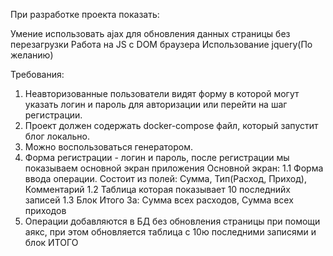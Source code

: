 При разработке проекта показать:

Умение использовать ajax для обновления данных страницы без перезагрузки
Работа на JS с DOM браузера
Использование jquery(По желанию)

Требования:

1. Неавторизованные пользователи видят форму в которой могут указать логин и пароль для авторизации или перейти на шаг регистрации.
2. Проект должен содержать docker-compose файл, который запустит блог локально.
3. Можно воспользоваться генератором.
4. Форма регистрации - логин и пароль, после регистрации мы показываем основной экран приложения
Основной экран:
  1.1 Форма ввода операции. Состоит из полей: Сумма, Тип(Расход, Приход), Комментарий
  1.2 Таблица которая показывает 10 последнийх записей
  1.3 Блок Итого За: Сумма всех расходов, Сумма всех приходов
5. Операции добавляются в БД без обновления страницы при помощи аякс, при этом обновляется таблица с 10ю последними записями и блок ИТОГО
